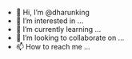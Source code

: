 - 👋 Hi, I’m @dharunking
- 👀 I’m interested in ...
- 🌱 I’m currently learning ...
- 💞️ I’m looking to collaborate on ...
- 📫 How to reach me ...

<!---
dharunking/dharunking is a ✨ special ✨ repository because its `README.md` (this file) appears on your GitHub profile.
You can click the Preview link to take a look at your changes.
--->
